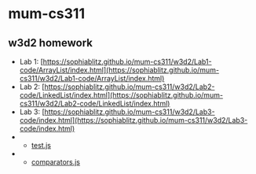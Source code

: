# mum-cs311

## w3d2 homework
 - Lab 1: [https://sophiablitz.github.io/mum-cs311/w3d2/Lab1-code/ArrayList/index.html](https://sophiablitz.github.io/mum-cs311/w3d2/Lab1-code/ArrayList/index.html)
 - Lab 2: [https://sophiablitz.github.io/mum-cs311/w3d2/Lab2-code/LinkedList/index.html](https://sophiablitz.github.io/mum-cs311/w3d2/Lab2-code/LinkedList/index.html)
 - Lab 3: [https://sophiablitz.github.io/mum-cs311/w3d2/Lab3-code/index.html](https://sophiablitz.github.io/mum-cs311/w3d2/Lab3-code/index.html)
  - - [test.js](https://sophiablitz.github.io/mum-cs311/w3d2/Lab3-code/test.js)
  - - [comparators.js](https://sophiablitz.github.io/mum-cs311/w3d2/Lab3-code/comparators.js)